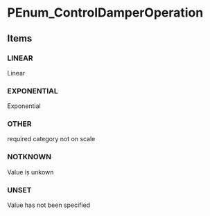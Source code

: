 # PEnum_ControlDamperOperation

## Items

### LINEAR
Linear

### EXPONENTIAL
Exponential

### OTHER
required category not on scale

### NOTKNOWN
Value is unkown

### UNSET
Value has not been specified
